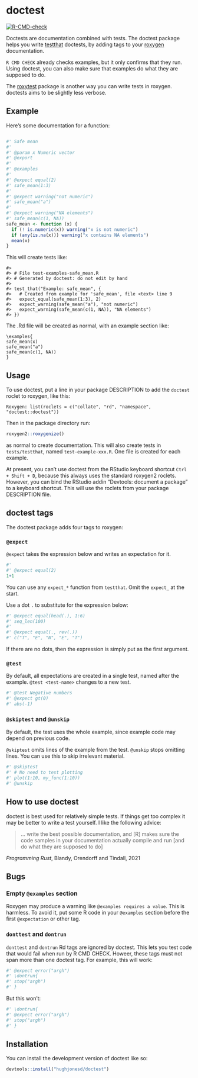 
<!-- README.md is generated from README.Rmd. Please edit that file -->

# doctest

<!-- badges: start -->

[![R-CMD-check](https://github.com/hughjonesd/doctest/actions/workflows/R-CMD-check.yaml/badge.svg)](https://github.com/hughjonesd/doctest/actions/workflows/R-CMD-check.yaml)
<!-- badges: end -->

Doctests are documentation combined with tests. The doctest package
helps you write [testthat](https://testthat.r-lib.org/) doctests, by
adding tags to your [roxygen](https://roxygen2.r-lib.org/)
documentation.

`R CMD CHECK` already checks examples, but it only confirms that they
run. Using doctest, you can also make sure that examples do what they
are supposed to do.

The [roxytest](https://mikldk.github.io/roxytest/) package is another
way you can write tests in roxygen. doctests aims to be slightly less
verbose.

## Example

Here’s some documentation for a function:

``` r

#' Safe mean
#' 
#' @param x Numeric vector
#' @export
#' 
#' @examples
#' 
#' @expect equal(2)
#' safe_mean(1:3)
#' 
#' @expect warning("not numeric")
#' safe_mean("a")
#'
#' @expect warning("NA elements")
#' safe_mean(c(1, NA))
safe_mean <- function (x) {
  if (! is.numeric(x)) warning("x is not numeric")
  if (any(is.na(x))) warning("x contains NA elements")
  mean(x)
}
```

This will create tests like:

    #> 
    #> # File test-examples-safe_mean.R
    #> # Generated by doctest: do not edit by hand
    #> 
    #> test_that("Example: safe_mean", {
    #>   # Created from example for 'safe_mean', file <text> line 9
    #>   expect_equal(safe_mean(1:3), 2)
    #>   expect_warning(safe_mean("a"), "not numeric")
    #>   expect_warning(safe_mean(c(1, NA)), "NA elements")
    #> })

The .Rd file will be created as normal, with an example section like:

    \examples{
    safe_mean(x)
    safe_mean("a")
    safe_mean(c(1, NA))
    }

## Usage

To use doctest, put a line in your package DESCRIPTION to add the
`doctest` roclet to roxygen, like this:

    Roxygen: list(roclets = c("collate", "rd", "namespace", "doctest::doctest")) 

Then in the package directory run:

``` r
roxygen2::roxygenize()
```

as normal to create documentation. This will also create tests in
`tests/testthat`, named `test-example-xxx.R`. One file is created for
each example.

At present, you can’t use doctest from the RStudio keyboard shortcut
`Ctrl + Shift + D`, because this always uses the standard roxygen2
roclets. However, you can bind the RStudio addin “Devtools: document a
package” to a keyboard shortcut. This will use the roclets from your
package DESCRIPTION file.

## doctest tags

The doctest package adds four tags to roxygen:

### `@expect`

`@expect` takes the expression below and writes an expectation for it.

``` r
#'
#' @expect equal(2)
1+1
```

You can use any `expect_*` function from `testthat`. Omit the `expect_`
at the start.

Use a dot `.` to substitute for the expression below:

``` r
#' @expect equal(head(.), 1:6)
#' seq_len(100)
#'
#' @expect equal(., rev(.))
#' c("T", "E", "N", "E", "T")
```

If there are no dots, then the expression is simply put as the first
argument.

### `@test`

By default, all expectations are created in a single test, named after
the example. `@test <test-name>` changes to a new test.

``` r
#' @test Negative numbers
#' @expect gt(0)
#' abs(-1)
```

### `@skiptest` and `@unskip`

By default, the test uses the whole example, since example code may
depend on previous code.

`@skiptest` omits lines of the example from the test. `@unskip` stops
omitting lines. You can use this to skip irrelevant material.

``` r
#' @skiptest
#' # No need to test plotting
#' plot(1:10, my_func(1:10))
#' @unskip
```

## How to use doctest

doctest is best used for relatively simple tests. If things get too
complex it may be better to write a test yourself. I like the following
advice:

> … write the best possible documentation, and \[R\] makes sure the code
> samples in your documentation actually compile and run \[and do what
> they are supposed to do\]

*Programming Rust*, Blandy, Orendorff and Tindall, 2021

## Bugs

### Empty `@examples` section

Roxygen may produce a warning like `@examples requires a value`. This is
harmless. To avoid it, put some R code in your `@examples` section
before the first `@expectation` or other tag.

### `donttest` and `dontrun`

`donttest` and `dontrun` Rd tags are ignored by doctest. This lets you
test code that would fail when run by R CMD CHECK. Howeer, these tags
must not span more than one doctest tag. For example, this will work:

``` r
#' @expect error("argh")
#' \dontrun{
#' stop("argh")
#' }
```

But this won’t:

``` r
#' \dontrun{
#' @expect error("argh")
#' stop("argh")
#' }
```

## Installation

You can install the development version of doctest like so:

``` r
devtools::install("hughjonesd/doctest")
```
